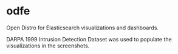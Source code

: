 # odfe
Open Distro for Elasticsearch visualizations and dashboards.

DARPA 1999 Intrusion Detection Dataset was used to populate the visualizations in the screenshots. 
